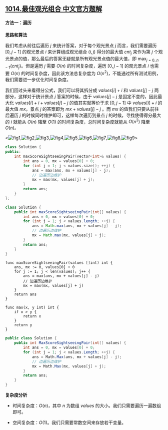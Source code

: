 ## [1014.最佳观光组合 中文官方题解](https://leetcode.cn/problems/best-sightseeing-pair/solutions/100000/zui-jia-guan-guang-zu-he-by-leetcode-solution)

#### 方法一：遍历

**思路和算法**

我们考虑从前往后遍历 $j$ 来统计答案，对于每个观光景点 $j$ 而言，我们需要遍历 $[0,j-1]$ 的观光景点 $i$ 来计算组成观光组合 $(i,j)$ 得分的最大值 $\textit{cnt}_j$ 来作为第 $j$ 个观光景点的值，那么最后的答案无疑就是所有观光景点值的最大值，即 $\max_{j=0..n-1}\{cnt_j\}$。但是遍历 $j$ 需要 $O(n)$ 的时间复杂度，遍历 $[0,j-1]$ 的观光景点 $i$ 也需要 $O(n)$ 的时间复杂度，因此该方法总复杂度为 $O(n^2)$，不能通过所有测试用例，我们需要进一步优化时间复杂度。

我们回过头来看得分公式，我们可以将其拆分成 $\textit{values}[i]+i$ 和 $\textit{values}[j]-j$ 两部分，这样对于统计景点 $j$ 答案的时候，由于 $\textit{values}[j]-j$ 是固定不变的，因此最大化 $\textit{values}[i]+i+\textit{values}[j]-j$ 的值其实就等价于求 $[0,j-1]$ 中 $\textit{values}[i]+i$ 的最大值 $\textit{mx}$，景点 $j$ 的答案即为 $\textit{mx}+\textit{values}[j]-j$ 。而 $\textit{mx}$ 的值我们只要从前往后遍历 $j$ 的时候同时维护即可，这样每次遍历到景点 $j$ 的时候，寻找使得得分最大的 $i$ 就能从 $O(n)$ 降至 $O(1)$ 的时间复杂度，总时间复杂度就能从 $O(n^2)$ 降至 $O(n)$。

<![fig1](https://assets.leetcode-cn.com/solution-static/1014/1.PNG),![fig2](https://assets.leetcode-cn.com/solution-static/1014/2.PNG),![fig3](https://assets.leetcode-cn.com/solution-static/1014/3.PNG),![fig4](https://assets.leetcode-cn.com/solution-static/1014/4.PNG),![fig5](https://assets.leetcode-cn.com/solution-static/1014/5.PNG),![fig6](https://assets.leetcode-cn.com/solution-static/1014/6.PNG),![fig7](https://assets.leetcode-cn.com/solution-static/1014/7.PNG),![fig8](https://assets.leetcode-cn.com/solution-static/1014/8.PNG),![fig9](https://assets.leetcode-cn.com/solution-static/1014/9.PNG)>

```C++ [sol1-C++]
class Solution {
public:
    int maxScoreSightseeingPair(vector<int>& values) {
        int ans = 0, mx = values[0] + 0;
        for (int j = 1; j < values.size(); ++j) {
            ans = max(ans, mx + values[j] - j);
            // 边遍历边维护
            mx = max(mx, values[j] + j);
        }
        return ans;
    }
};
```

```Java [sol1-Java]
class Solution {
    public int maxScoreSightseeingPair(int[] values) {
        int ans = 0, mx = values[0] + 0;
        for (int j = 1; j < values.length; ++j) {
            ans = Math.max(ans, mx + values[j] - j);
            // 边遍历边维护
            mx = Math.max(mx, values[j] + j);
        }
        return ans;
    }
}
```

```golang [sol1-Golang]
func maxScoreSightseeingPair(values []int) int {
    ans, mx := 0, values[0] + 0
    for j := 1; j < len(values); j++ {
        ans = max(ans, mx + values[j] - j)
        // 边遍历边维护
        mx = max(mx, values[j] + j)
    }
    return ans
}

func max(x, y int) int {
    if x > y {
        return x
    }
    return y
}
```

```csharp [sol1-C#]
public class Solution {
    public int MaxScoreSightseeingPair(int[] values) {
        int ans = 0, mx = values[0] + 0;
        for (int j = 1; j < values.Length; ++j) {
            ans = Math.Max(ans, mx + values[j] - j);
            // 边遍历边维护
            mx = Math.Max(mx, values[j] + j);
        }
        return ans;
    }
}
```


**复杂度分析**

- 时间复杂度：$O(n)$，其中 $n$ 为数组 $\textit{values}$ 的大小。我们只需要遍历一遍数组即可。

- 空间复杂度：$O(1)$。我们只需要常数空间来存放若干变量。